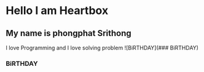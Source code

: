 # Hello I am Heartbox
## My name is phongphat Srithong

I love Programming and I love solving problem
![BiRTHDAY](### BiRTHDAY)
### BiRTHDAY
